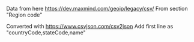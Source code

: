 Data from here
https://dev.maxmind.com/geoip/legacy/csv/
From section "Region code"

Converted with
https://www.csvjson.com/csv2json
Add first line as "countryCode,stateCode,name"
